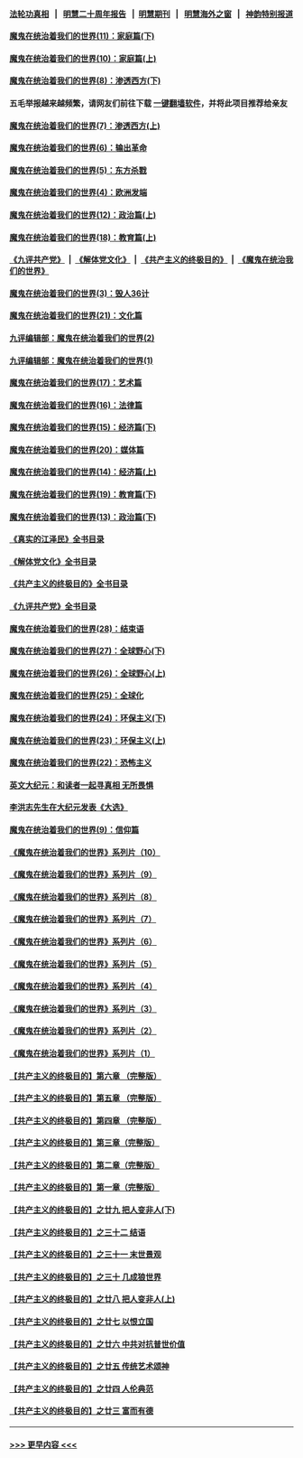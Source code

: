 #### [法轮功真相](https://github.com/gfw-breaker/truth/blob/master/README.md?t=0) &nbsp;&nbsp;|&nbsp;&nbsp; [明慧二十周年报告](https://github.com/gfw-breaker/mh-reports/blob/master/README.md?t=0) &nbsp;&nbsp;|&nbsp;&nbsp;[明慧期刊](https://github.com/gfw-breaker/mh-qikan) &nbsp;&nbsp;|&nbsp;&nbsp; [明慧海外之窗](https://github.com/gfw-breaker/mh-news/blob/master/README.md?t=0) &nbsp;&nbsp;|&nbsp;&nbsp; [神韵特别报道](https://github.com/gfw-breaker/mh-news/blob/master/shenyun.md?t=0)
#### [魔鬼在统治着我们的世界(11)：家庭篇(下)](../pages/nsc422/n10440961.md?t=11260401) 
#### [魔鬼在统治着我们的世界(10)：家庭篇(上)](../pages/nsc422/n10435448.md?t=11260401) 
#### [魔鬼在统治着我们的世界(8)：渗透西方(下)](../pages/nsc422/n10429603.md?t=11260401) 
#### 五毛举报越来越频繁，请网友们前往下载 [一键翻墙软件](https://github.com/gfw-breaker/ssr-accounts)，并将此项目推荐给亲友
#### [魔鬼在统治着我们的世界(7)：渗透西方(上)](../pages/nsc422/n10426013.md?t=11260401) 
#### [魔鬼在统治着我们的世界(6)：输出革命](../pages/nsc422/n10421536.md?t=11260401) 
#### [魔鬼在统治着我们的世界(5)：东方杀戮](../pages/nsc422/n10417707.md?t=11260401) 
#### [魔鬼在统治着我们的世界(4)：欧洲发端](../pages/nsc422/n10414890.md?t=11260401) 
#### [魔鬼在统治着我们的世界(12)：政治篇(上)](../pages/nsc422/n10444576.md?t=11260401) 
#### [魔鬼在统治着我们的世界(18)：教育篇(上)](../pages/nsc422/n10526970.md?t=11260401) 
#### [《九评共产党》](https://github.com/begood0513/9ping.md/blob/master/README.md) &nbsp;|&nbsp; [《解体党文化》](../../../../jtdwh.md/blob/master/README.md)  &nbsp;|&nbsp; [《共产主义的终极目的》](../../../../gczydzjmd.md/blob/master/README.md) &nbsp;|&nbsp; [《魔鬼在统治我们的世界》](../../../../mgztzwmdsj.md/blob/master/README.md) 
#### [魔鬼在统治着我们的世界(3)：毁人36计](../pages/nsc422/n10411583.md?t=11260401) 
#### [魔鬼在统治着我们的世界(21)：文化篇](../pages/nsc422/n10597706.md?t=11260401) 
#### [九评编辑部：魔鬼在统治着我们的世界(2)](../pages/nsc422/n10410036.md?t=11260401) 
#### [九评编辑部：魔鬼在统治着我们的世界(1)](../pages/nsc422/n10406825.md?t=11260401) 
#### [魔鬼在统治着我们的世界(17)：艺术篇](../pages/nsc422/n10499093.md?t=11260401) 
#### [魔鬼在统治着我们的世界(16)：法律篇](../pages/nsc422/n10485969.md?t=11260401) 
#### [魔鬼在统治着我们的世界(15)：经济篇(下)](../pages/nsc422/n10469975.md?t=11260401) 
#### [魔鬼在统治着我们的世界(20)：媒体篇](../pages/nsc422/n10586579.md?t=11260401) 
#### [魔鬼在统治着我们的世界(14)：经济篇(上)](../pages/nsc422/n10457370.md?t=11260401) 
#### [魔鬼在统治着我们的世界(19)：教育篇(下)](../pages/nsc422/n10564808.md?t=11260401) 
#### [魔鬼在统治着我们的世界(13)：政治篇(下)](../pages/nsc422/n10448270.md?t=11260401) 
#### [《真实的江泽民》全书目录](../pages/nsc422/n13721399.md?t=11260401) 
#### [《解体党文化》全书目录](../pages/nsc422/n13721157.md?t=11260401) 
#### [《共产主义的终极目的》全书目录](../pages/nsc422/n13721048.md?t=11260401) 
#### [《九评共产党》全书目录](../pages/nsc422/n13708085.md?t=11260401) 
#### [魔鬼在统治着我们的世界(28)：结束语](../pages/nsc422/n10936246.md?t=11260401) 
#### [魔鬼在统治着我们的世界(27)：全球野心(下)](../pages/nsc422/n10928319.md?t=11260401) 
#### [魔鬼在统治着我们的世界(26)：全球野心(上)](../pages/nsc422/n10900318.md?t=11260401) 
#### [魔鬼在统治着我们的世界(25)：全球化](../pages/nsc422/n10788205.md?t=11260401) 
#### [魔鬼在统治着我们的世界(24)：环保主义(下)](../pages/nsc422/n10695307.md?t=11260401) 
#### [魔鬼在统治着我们的世界(23)：环保主义(上)](../pages/nsc422/n10688613.md?t=11260401) 
#### [魔鬼在统治着我们的世界(22)：恐怖主义](../pages/nsc422/n10614727.md?t=11260401) 
#### [英文大纪元：和读者一起寻真相 无所畏惧](../pages/nsc422/n12542027.md?t=11260401) 
#### [李洪志先生在大纪元发表《大选》](../pages/nsc422/n12534746.md?t=11260401) 
#### [魔鬼在统治着我们的世界(9)：信仰篇](../pages/nsc422/n10432159.md?t=11260401) 
#### [《魔鬼在统治着我们的世界》系列片（10）](../pages/nsc422/n12292670.md?t=11260401) 
#### [《魔鬼在统治着我们的世界》系列片（9）](../pages/nsc422/n12290859.md?t=11260401) 
#### [《魔鬼在统治着我们的世界》系列片（8）](../pages/nsc422/n12287445.md?t=11260401) 
#### [《魔鬼在统治着我们的世界》系列片（7）](../pages/nsc422/n12283425.md?t=11260401) 
#### [《魔鬼在统治着我们的世界》系列片（6）](../pages/nsc422/n12282314.md?t=11260401) 
#### [《魔鬼在统治着我们的世界》系列片（5）](../pages/nsc422/n12281419.md?t=11260401) 
#### [《魔鬼在统治着我们的世界》系列片（4）](../pages/nsc422/n12274024.md?t=11260401) 
#### [《魔鬼在统治着我们的世界》系列片（3）](../pages/nsc422/n12271322.md?t=11260401) 
#### [《魔鬼在统治着我们的世界》系列片（2）](../pages/nsc422/n12269049.md?t=11260401) 
#### [《魔鬼在统治着我们的世界》系列片（1）](../pages/nsc422/n12267575.md?t=11260401) 
#### [【共产主义的终极目的】第六章 （完整版）](../pages/nsc422/n11428913.md?t=11260401) 
#### [【共产主义的终极目的】第五章 （完整版）](../pages/nsc422/n11428912.md?t=11260401) 
#### [【共产主义的终极目的】第四章 （完整版）](../pages/nsc422/n11428907.md?t=11260401) 
#### [【共产主义的终极目的】第三章（完整版）](../pages/nsc422/n11428848.md?t=11260401) 
#### [【共产主义的终极目的】第二章（完整版）](../pages/nsc422/n11428831.md?t=11260401) 
#### [【共产主义的终极目的】第一章（完整版）](../pages/nsc422/n11417651.md?t=11260401) 
#### [【共产主义的终极目的】之廿九 把人变非人(下)](../pages/nsc422/n11344140.md?t=11260401) 
#### [【共产主义的终极目的】之三十二 结语](../pages/nsc422/n11360535.md?t=11260401) 
#### [【共产主义的终极目的】之三十一 末世景观](../pages/nsc422/n11351129.md?t=11260401) 
#### [【共产主义的终极目的】之三十 几成狼世界](../pages/nsc422/n11348280.md?t=11260401) 
#### [【共产主义的终极目的】之廿八 把人变非人(上)](../pages/nsc422/n11340492.md?t=11260401) 
#### [【共产主义的终极目的】之廿七 以恨立国](../pages/nsc422/n11336944.md?t=11260401) 
#### [【共产主义的终极目的】之廿六 中共对抗普世价值](../pages/nsc422/n11324785.md?t=11260401) 
#### [【共产主义的终极目的】之廿五 传统艺术颂神](../pages/nsc422/n11296396.md?t=11260401) 
#### [【共产主义的终极目的】之廿四 人伦典范](../pages/nsc422/n11296397.md?t=11260401) 
#### [【共产主义的终极目的】之廿三 富而有德](../pages/nsc422/n11283598.md?t=11260401) 

----
#### [ >>> 更早内容 <<< ](../indexes/nsc422-earlier.md)
